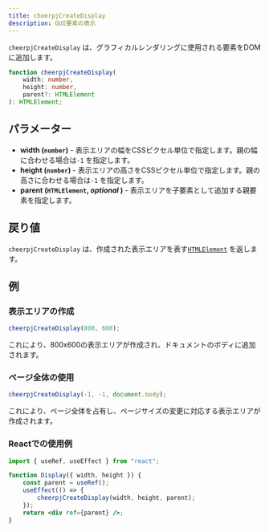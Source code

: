 ```yaml
---
title: cheerpjCreateDisplay
description: GUI要素の表示
---
```


`cheerpjCreateDisplay` は、グラフィカルレンダリングに使用される要素をDOMに追加します。

```ts
function cheerpjCreateDisplay(
	width: number,
	height: number,
	parent?: HTMLElement
): HTMLElement;
```

## パラメーター

- **width (`number`)** - 表示エリアの幅をCSSピクセル単位で指定します。親の幅に合わせる場合は`-1` を指定します。
- **height (`number`)** - 表示エリアの高さをCSSピクセル単位で指定します。親の高さに合わせる場合は`-1` を指定します。
- **parent (`HTMLElement`, _optional_ )** - 表示エリアを子要素として追加する親要素を指定します。

## 戻り値

`cheerpjCreateDisplay` は、作成された表示エリアを表す[`HTMLElement`] を返します。

## 例

### 表示エリアの作成

```js
cheerpjCreateDisplay(800, 600);
```

これにより、800x600の表示エリアが作成され、ドキュメントのボディに追加されます。

### ページ全体の使用

```js
cheerpjCreateDisplay(-1, -1, document.body);
```

これにより、ページ全体を占有し、ページサイズの変更に対応する表示エリアが作成されます。

### Reactでの使用例

```jsx
import { useRef, useEffect } from "react";

function Display({ width, height }) {
	const parent = useRef();
	useEffect(() => {
		cheerpjCreateDisplay(width, height, parent);
	});
	return <div ref={parent} />;
}
```

[`HTMLElement`]: https://developer.mozilla.org/ja/docs/Web/API/HTMLElement
